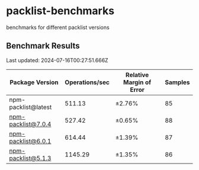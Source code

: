 # packlist-benchmarks

benchmarks for different packlist versions

<!-- bench:start -->

## Benchmark Results

Last updated: 2024-07-16T00:27:51.666Z

| Package Version     | Operations/sec | Relative Margin of Error | Samples |
| ------------------- | -------------- | ------------------------ | ------- |
| npm-packlist@latest | 511.13         | ±2.76%                   | 85      |
| npm-packlist@7.0.4  | 527.42         | ±0.65%                   | 88      |
| npm-packlist@6.0.1  | 614.44         | ±1.39%                   | 87      |
| npm-packlist@5.1.3  | 1145.29        | ±1.35%                   | 86      |

<!-- bench:end -->
